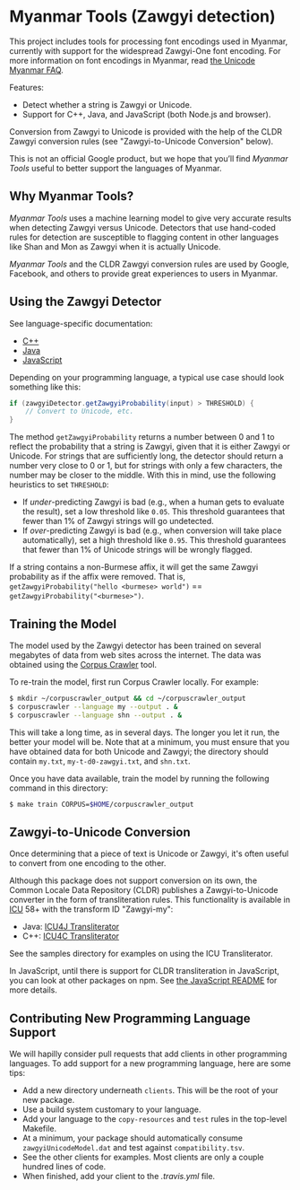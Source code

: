 # Myanmar Tools (Zawgyi detection)

This project includes tools for processing font encodings used in Myanmar, currently with support for the widespread Zawgyi-One font encoding.  For more information on font encodings in Myanmar, read [the Unicode Myanmar FAQ](http://www.unicode.org/faq/myanmar.html).

Features:

- Detect whether a string is Zawgyi or Unicode.
- Support for C++, Java, and JavaScript (both Node.js and browser).

Conversion from Zawgyi to Unicode is provided with the help of the CLDR Zawgyi conversion rules (see "Zawgyi-to-Unicode Conversion" below).

This is not an official Google product, but we hope that you’ll find *Myanmar Tools* useful to better support the languages of Myanmar.

## Why Myanmar Tools?

*Myanmar Tools* uses a machine learning model to give very accurate results when detecting Zawgyi versus Unicode.  Detectors that use hand-coded rules for detection are susceptible to flagging content in other languages like Shan and Mon as Zawgyi when it is actually Unicode.

*Myanmar Tools* and the CLDR Zawgyi conversion rules are used by Google, Facebook, and others to provide great experiences to users in Myanmar.

## Using the Zawgyi Detector

See language-specific documentation:

- [C++](clients/cpp/README.md)
- [Java](clients/java/README.md)
- [JavaScript](clients/js/README.md)

Depending on your programming language, a typical use case should look something like this:

```java
if (zawgyiDetector.getZawgyiProbability(input) > THRESHOLD) {
    // Convert to Unicode, etc.
}
```

The method `getZawgyiProbability` returns a number between 0 and 1 to reflect the probability that a string is Zawgyi, given that it is either Zawgyi or Unicode.  For strings that are sufficiently long, the detector should return a number very close to 0 or 1, but for strings with only a few characters, the number may be closer to the middle.  With this in mind, use the following heuristics to set <code>THRESHOLD</code>:

- If *under*-predicting Zawgyi is bad (e.g., when a human gets to evaluate the result), set a low threshold like <code>0.05</code>. This threshold guarantees that fewer than 1% of Zawgyi strings will go undetected.
- If *over*-predicting Zawgyi is bad (e.g., when conversion will take place automatically), set a high threshold like <code>0.95</code>. This threshold guarantees that fewer than 1% of Unicode strings will be wrongly flagged.

If a string contains a non-Burmese affix, it will get the same Zawgyi probability as if the
affix were removed.  That is, `getZawgyiProbability("hello <burmese> world")` ==
`getZawgyiProbability("<burmese>")`.


## Training the Model

The model used by the Zawgyi detector has been trained on several megabytes of data from web sites across the internet.  The data was obtained using the [Corpus Crawler](https://github.com/googlei18n/corpuscrawler/) tool.

To re-train the model, first run Corpus Crawler locally.  For example:

```bash
$ mkdir ~/corpuscrawler_output && cd ~/corpuscrawler_output
$ corpuscrawler --language my --output . &
$ corpuscrawler --language shn --output . &
```

This will take a long time, as in several days.  The longer you let it run, the better your model will be.  Note that at a minimum, you must ensure that you have obtained data for both Unicode and Zawgyi; the directory should contain `my.txt`, `my-t-d0-zawgyi.txt`, and `shn.txt`.

Once you have data available, train the model by running the following command in this directory:

```bash
$ make train CORPUS=$HOME/corpuscrawler_output
```

## Zawgyi-to-Unicode Conversion

Once determining that a piece of text is Unicode or Zawgyi, it's often useful to convert from one encoding to the other.

Although this package does not support conversion on its own, the Common Locale Data Repository (CLDR) publishes a Zawgyi-to-Unicode converter in the form of transliteration rules.  This functionality is available in [ICU](http://site.icu-project.org/) 58+ with the transform ID "Zawgyi-my":

- Java: [ICU4J Transliterator](http://icu-project.org/apiref/icu4j/com/ibm/icu/text/Transliterator.html)
- C++: [ICU4C Transliterator](http://icu-project.org/apiref/icu4c/classicu_1_1Transliterator.html)

See the samples directory for examples on using the ICU Transliterator.

In JavaScript, until there is support for CLDR transliteration in JavaScript, you can look at other packages on npm.  See [the JavaScript README](clients/js/README.md) for more details.

## Contributing New Programming Language Support

We will hapilly consider pull requests that add clients in other programming languages.  To add support for a new programming language, here are some tips:

- Add a new directory underneath `clients`.  This will be the root of your new package.
- Use a build system customary to your language.
- Add your language to the `copy-resources` and `test` rules in the top-level Makefile.
- At a minimum, your package should automatically consume `zawgyiUnicodeModel.dat` and test against `compatibility.tsv`.
- See the other clients for examples.  Most clients are only a couple hundred lines of code.
- When finished, add your client to the *.travis.yml* file.
